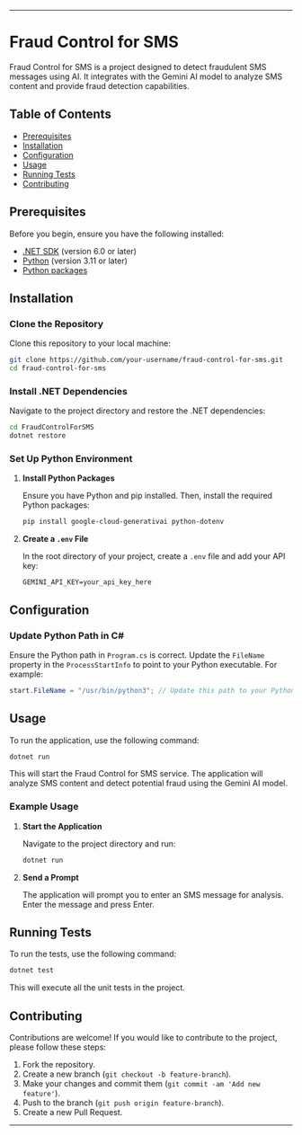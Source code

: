 
---

# Fraud Control for SMS

Fraud Control for SMS is a project designed to detect fraudulent SMS messages using AI. It integrates with the Gemini AI model to analyze SMS content and provide fraud detection capabilities.

## Table of Contents

- [Prerequisites](#prerequisites)
- [Installation](#installation)
- [Configuration](#configuration)
- [Usage](#usage)
- [Running Tests](#running-tests)
- [Contributing](#contributing)

## Prerequisites

Before you begin, ensure you have the following installed:

- [.NET SDK](https://dotnet.microsoft.com/download) (version 6.0 or later)
- [Python](https://www.python.org/downloads/) (version 3.11 or later)
- [Python packages](#python-packages)

## Installation

### Clone the Repository

Clone this repository to your local machine:

```bash
git clone https://github.com/your-username/fraud-control-for-sms.git
cd fraud-control-for-sms
```

### Install .NET Dependencies

Navigate to the project directory and restore the .NET dependencies:

```bash
cd FraudControlForSMS
dotnet restore
```

### Set Up Python Environment

1. **Install Python Packages**

   Ensure you have Python and pip installed. Then, install the required Python packages:

   ```bash
   pip install google-cloud-generativai python-dotenv
   ```

2. **Create a `.env` File**

   In the root directory of your project, create a `.env` file and add your API key:

   ```env
   GEMINI_API_KEY=your_api_key_here
   ```

## Configuration

### Update Python Path in C#

Ensure the Python path in `Program.cs` is correct. Update the `FileName` property in the `ProcessStartInfo` to point to your Python executable. For example:

```csharp
start.FileName = "/usr/bin/python3"; // Update this path to your Python executable path
```

## Usage

To run the application, use the following command:

```bash
dotnet run
```

This will start the Fraud Control for SMS service. The application will analyze SMS content and detect potential fraud using the Gemini AI model.

### Example Usage

1. **Start the Application**

   Navigate to the project directory and run:

   ```bash
   dotnet run
   ```

2. **Send a Prompt**

   The application will prompt you to enter an SMS message for analysis. Enter the message and press Enter.

## Running Tests

To run the tests, use the following command:

```bash
dotnet test
```

This will execute all the unit tests in the project.

## Contributing

Contributions are welcome! If you would like to contribute to the project, please follow these steps:

1. Fork the repository.
2. Create a new branch (`git checkout -b feature-branch`).
3. Make your changes and commit them (`git commit -am 'Add new feature'`).
4. Push to the branch (`git push origin feature-branch`).
5. Create a new Pull Request.

---
